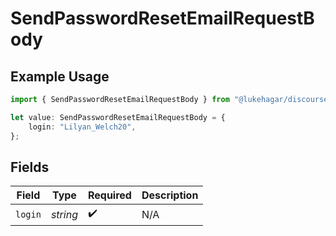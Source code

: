 # SendPasswordResetEmailRequestBody

## Example Usage

```typescript
import { SendPasswordResetEmailRequestBody } from "@lukehagar/discoursejs/sdk/models/operations";

let value: SendPasswordResetEmailRequestBody = {
    login: "Lilyan_Welch20",
};
```

## Fields

| Field              | Type               | Required           | Description        |
| ------------------ | ------------------ | ------------------ | ------------------ |
| `login`            | *string*           | :heavy_check_mark: | N/A                |